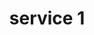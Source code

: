---
title: service 1
hero_text: Lorem ipsum
hero_img: /img/images/aromathai-logo2-clean-1024x337.png
thumbnail: /img/images/top-view-young-asian-woman-receiving-back-massage-spa-salon-by-professional-masseuse-less-1024x540.jpg
description: Our authentic Thai massage will make you feel both relaxed and energised through its unique combination of pressure point and ancient stretching techniques. It releases tension, increases vitality and flexibility, and creates wholeness of the mind, body and spirit.
booking_heading: Booking
booking_text: "<p><strong>ATTENTION PLEASE: To book reservations for two persons or for a couple, you will need to make each reservation separately.  This will mean It will be two separate transactions. </strong></p>"
prices:
    - 30$
    - 40$
name: HOt stone massage
detail: Lorem ipsum dolor sit, amet consectetur adipisicing elit. Aliquam nam tenetur aut recusandae consequuntur provident atque facere vero, unde quaerat! Repellendus enim et consequatur sed fugiat accusamus eaque minus fuga.
benefits:
    - Benefit 1
    - Benefit 1
    - Benefit 1
    - Benefit 1
service_img: /img/images/beautiful-woman-relaxing-spa-salon-with-hot-stones-body-beauty-treatment-therapy-less-1044x1536.jpg
faq_heading: FAQ
faq:
    - question: Lorem ipsum dolor sit amet consectetur adipisicing elit. Id aspernatur, corporis eius, exercitationem ut tempora inventore, tenetur non omnis recusandae voluptatum maxime! Tempora praesentium nulla ea eius et ad officia.?
      answer: Lorem ipsum dolor sit amet consectetur adipisicing elit. Id aspernatur, corporis eius, exercitationem ut tempora inventore, tenetur non omnis recusandae voluptatum maxime!
    - question: Lorem ipsum dolor sit amet consectetur adipisicing elit. Id aspernatur, corporis eius, exercitationem ut tempora inventore, tenetur non omnis recusandae voluptatum maxime! Tempora praesentium nulla ea eius et ad officia.?
      answer: Lorem ipsum dolor sit amet consectetur adipisicing elit. Id aspernatur, corporis eius, exercitationem ut tempora inventore, tenetur non omnis recusandae voluptatum maxime!
    - question: Lorem ipsum dolor sit amet consectetur adipisicing elit. Id aspernatur, corporis eius, exercitationem ut tempora inventore, tenetur non omnis recusandae voluptatum maxime! Tempora praesentium nulla ea eius et ad officia.?
      answer: Lorem ipsum dolor sit amet consectetur adipisicing elit. Id aspernatur, corporis eius, exercitationem ut tempora inventore, tenetur non omnis recusandae voluptatum maxime!
    - question: Lorem ipsum dolor sit amet consectetur adipisicing elit. Id aspernatur, corporis eius, exercitationem ut tempora inventore, tenetur non omnis recusandae voluptatum maxime! Tempora praesentium nulla ea eius et ad officia.?
      answer: Lorem ipsum dolor sit amet consectetur adipisicing elit. Id aspernatur, corporis eius, exercitationem ut tempora inventore, tenetur non omnis recusandae voluptatum maxime!

heading: Popular Services
details: Lorem ipsum dolor sit amet consectetur adipisicing elit. Vitae dolorem consequuntur perferendis possimus odit quos incidunt 
services:
    - img: /img/images/top-view-young-asian-woman-receiving-back-massage-spa-salon-by-professional-masseuse-less-1024x540.jpg
      name: THAI HERBAL COMPRESS MASSAGE (Booking required)
      link: /ca/service/service1/
      prices:
        - 60 min 65 €
        - 90 min 95 €
      details: The Thai herbal compress contains numerous herbs tightly bound in fabric which is steamed until hot and firmly rolled. After a full-body pressure point Thai massage, the hot herbal compress is pressed over the entire body in order to relieve general muscular aches, pains and tension. Additionally, improving and stimulating the lymphatic system whilst simultaneously increasing blood flow to aid muscle repair.
    - img: /img/images/top-view-young-asian-woman-receiving-back-massage-spa-salon-by-professional-masseuse-less-1024x540.jpg
      name: THAI HERBAL COMPRESS MASSAGE (Booking required)
      link: /ca/service/service2/
      prices:
        - 60 min 65 €
        - 90 min 95 €
      details: The Thai herbal compress contains numerous herbs tightly bound in fabric which is steamed until hot and firmly rolled. After a full-body pressure point Thai massage, the hot herbal compress is pressed over the entire body in order to relieve general muscular aches, pains and tension. Additionally, improving and stimulating the lymphatic system whilst simultaneously increasing blood flow to aid muscle repair.
    - img: /img/images/top-view-young-asian-woman-receiving-back-massage-spa-salon-by-professional-masseuse-less-1024x540.jpg
      name: THAI HERBAL COMPRESS MASSAGE (Booking required)
      link: /ca/service/service3/
      prices:
        - 60 min 65 €
        - 90 min 95 €
      details: The Thai herbal compress contains numerous herbs tightly bound in fabric which is steamed until hot and firmly rolled. After a full-body pressure point Thai massage, the hot herbal compress is pressed over the entire body in order to relieve general muscular aches, pains and tension. Additionally, improving and stimulating the lymphatic system whilst simultaneously increasing blood flow to aid muscle repair.
see_all: See All Services
---